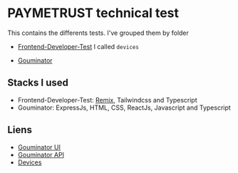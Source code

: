 
# PAYMETRUST technical test

This contains the differents tests. I've grouped them by folder

- [Frontend-Developer-Test](https://github.com/paymetrust-product/frontend-developer-test) I called `devices`

- [Gouminator](https://github.com/paymetrust-product/gouminator)

## Stacks I used

- Frontend-Developer-Test: [Remix](remix.run), Tailwindcss and Typescript
- Gouminator: ExpressJs, HTML, CSS, ReactJs, Javascript and Typescript

## Liens
- [Gouminator UI](https://gouminator.vercel.app/)
- [Gouminator API](https://gouminator-api.fly.dev/)
- [Devices](https://devices-jet.vercel.app/)
